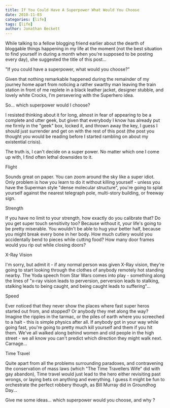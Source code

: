 ```yaml
---
title: If You Could Have A Superpower What Would You Choose
date: 2010-11-03
categories: [life]
tags: [life]
author: Jonathan Beckett
---
```


While talking to a fellow blogging friend earlier about the dearth of bloggable things happening in my life at the moment (not the best situation to find yourself in during a month when you're supposed to be posting every day), she suggested the title of this post...

"If you could have a superpower, what would you choose?"

Given that nothing remarkable happened during the remainder of my journey home apart from noticing a rather swarthy man leaving the train station in front of me replete in a black leather jacket, designer stubble, and lovely white Crocks, I'm persevering with the Superhero idea.

So... which superpower would I choose?

I resisted thinking about it for long, almost in fear of appearing to be a complete and utter geek, but given that everybody I know has already put me firmly in the "geek" box, locked it, and thrown away the key, I guess I should just surrender and get on with the rest of this post (the post you thought you would be reading before I started rambling on about my existential crisis).

The truth is, I can't decide on a super power. No matter which one I come up with, I find often lethal downsides to it.

Flight

Sounds great on paper. You can zoom around the sky like a super idiot. Only problem is how you learn to do it without killing yourself - unless you have the Superman style "dense molecular structure", you're going to splat yourself against the nearest telegraph pole, multi-story building, or freeway sign.

Strength

If you have no limit to your strength, how exactly do you calibrate that? Do you get super touch sensitivity too? Because without it, your life's going to be pretty miserable. You wouldn't be able to hug your better half, because you might break every bone in her body. How much cutlery would you accidentally bend to pieces while cutting food? How many door frames would you rip out while closing doors?

X-Ray Vision

I'm sorry, but admit it - if any normal person was given X-Ray vision, they're going to start looking through the clothes of anybody remotely hot standing nearby. The Yoda speech from Star Wars comes into play - something along the lines of "x-ray vision leads to perversion, perversion leads to stalking, stalking leads to being caught, and being caught leads to suffering"...

Speed

Ever noticed that they never show the places where fast super heros started out from, and stopped? Or anybody they met along the way? Imagine the ripples in the tarmac, or the piles of earth where you screeched to a halt - this is simple physics after all. If anybody got in your way while going fast, you're going to pretty much kill yourself and them if you hit them. We've all walked along behind women and old people in the high street - we all know you can't predict which direction they might walk next. Carnage...

Time Travel

Quite apart from all the problems surrounding paradoxes, and contravening the conservation of mass laws (which "The Time Travellers Wife" did with gay abandon), Time travel would just lead to the hero either revisiting past wrongs, or laying bets on anything and everything. I guess it might be fun to orchestrate the perfect robbery though, as Bill Murray did in Groundhog Day...

Give me some ideas... which superpower would you choose, and why ?